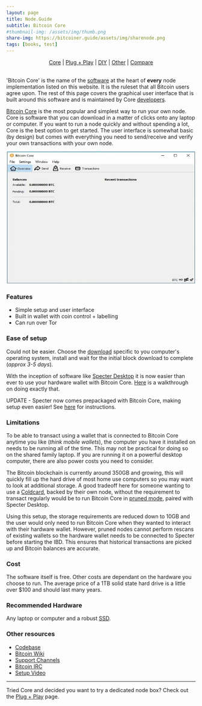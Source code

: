 ```yaml
---
layout: page
title: Node.Guide 
subtitle: Bitcoin Core
#thumbnail-img: /assets/img/thumb.png
share-img: https://bitcoiner.guide/assets/img/sharenode.png
tags: [books, test]
---
```


<p align="center">
  <a href="/node/core">Core</a> |
  <a href="/node/pap">Plug + Play</a> |
  <a href="/node/diy">DIY</a> |
  <a href="/node/other">Other</a> |
  <a href="/node/compare">Compare</a>
  <br><br>
</p>


'Bitcoin Core' is the name of the [software](https://github.com/bitcoin/bitcoin) at the heart of **every** node implementation listed on this website. It is the ruleset that all Bitcoin users agree upon. The rest of this page covers the graphical user interface that is built around this software and is maintained by Core [developers](https://github.com/bitcoin/bitcoin/graphs/contributors).  

[Bitcoin Core](https://bitcoincore.org/) is the most popular and simplest way to run your own node. Core is software that you can download in a matter of clicks onto any laptop or computer. If you want to run a node quickly and without spending a lot, Core is the best option to get started. The user interface is somewhat basic (by design) but comes with everything you need to send/receive and verify your own transactions with your own node.

<p align="center">
<img src="/assets/img/photo_2020-10-25_16-27-15.jpg" class=responsive width="500" height="350" maxheight="350">
</p>

### Features

* Simple setup and user interface
* Built in wallet with coin control + labelling
* Can run over Tor

### Ease of setup

Could not be easier. Choose the [download](https://bitcoin.org/en/download) specific to you computer's operating system, install and wait for the initial block download to complete (*approx 3-5 days*).

With the inception of software like [Specter Desktop](https://github.com/cryptoadvance/specter-desktop) it is now easier than ever to use your hardware wallet with Bitcoin Core. [Here](https://www.youtube.com/watch?v=4koKF2MDXtk) is a walkthrough on doing exactly that.

UPDATE - Specter now comes prepackaged with Bitcoin Core, making setup even easier! See [here](/specter) for instructions. 

### Limitations

To be able to transact using a wallet that is connected to Bitcoin Core anytime you like (*think mobile wallets*), the computer you have it installed on needs to be running all of the time. This may not be practical for doing so on the shared family laptop. If you are running it on a powerful desktop computer, there are also power costs you need to consider.

The Bitcoin blockchain is currently around 350GB and growing, this will quickly fill up the hard drive of most home use computers so you may want to look at additional storage. A good tradeoff here for someone wanting to use a [Coldcard](https://coldcardwallet.com/), backed by their own node, without the requirement to transact regularly would be to run Bitcoin Core in [pruned mode](https://bitcoin.org/en/full-node#reduce-storage), paired with Specter Desktop. 

Using this setup, the storage requirements are reduced down to 10GB and the user would only need to run Bitcoin Core when they wanted to interact with their hardware wallet. However, pruned nodes cannot perform rescans of existing wallets so the hardware wallet needs to be connected to Specter before starting the IBD. This ensures that historical transactions are picked up and Bitcoin balances are accurate.

### Cost

The software itself is free. Other costs are dependant on the hardware you choose to run. The average price of a 1TB solid state hard drive is a little over $100 and should last many years.

### Recommended Hardware

Any laptop or computer and a robust [SSD](https://www.amazon.com/SAMSUNG-Portable-SSD-1TB-MU-PC1T0H/dp/B0874YJP92/ref=sr_1_3?dchild=1&keywords=samsung+1tb+ssd+t5&qid=1603541969&sr=8-3).


### Other resources

* [Codebase](https://github.com/bitcoin/bitcoin)
* [Bitcoin Wiki](https://en.bitcoin.it/wiki/Help:Installing_Bitcoin_Core)
* [Support Channels](https://bitcoin.org/en/bitcoin-core/help)
* [Bitcoin IRC](https://bitcoin.org/en/bitcoin-core/help#live)
* [Setup Video](https://www.youtube.com/watch?v=xc_TxlByxeY)

***

Tried Core and decided you want to try a dedicated node box? Check out the [Plug + Play](/node/pap) page.
